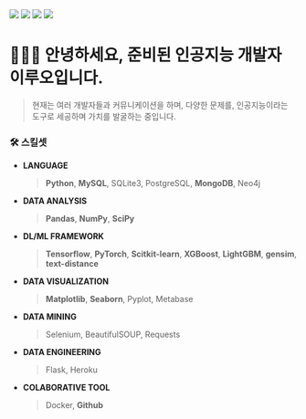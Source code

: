 <!-- # 🙋🏻‍♂️ 안녕하세요, 인공지능 개발자 이루오입니다.

> **Email** *comsa333@gmail.com*
> 

> **TechBlog** [https://ruo.oopy.io/](https://ruo.oopy.io/)
>

## 🛠 핵심역량 & 보유기술


**인공지능 개발자 |** 2020 ~ 2022

> **데이터 사이언스**
> 
> 1. `Word2vec`, `Text-distance` 알고리즘을 사용하여 **추천/검색 시스템** **모델 개발**
> 2. `Scikit-learn` 패키지의 다양한 **ML 모델 tuning**을 통해 **회귀 및 분류 예측 서비스**에 적용
> 3. `Tensorflow`, `keras`, `PyTorch`를 통해 **Computer vision 및 NLP 딥러닝 모델 개발**
>     
>     ✔️ 다양한 **딥러닝** **SOTA** **모델 pre-trained** & **fine-tuning**을 통한 모델 최적화 
>          (Bert Seq2Seq, CGAN, StackGAN, VAE 등)
>     
>     ✔️ **최신 논문**들을 읽고 이해하여 기술 적용 가능 : **text-to-image 프로젝트**
>     
>     ✔️ 다양한 **실험** 및 **분석**을 통해 **커스텀** **딥러닝 네트워크 구축**
>     

> **데이터 분석**
> 
> 1. `Python`을 사용하여 **통계 분석**
>     
>     ✔️ `NumPy`, `Pandas` 라이브러리를 활용한 **데이터 정규성 검정**, **EDA**, **ETL** 가능
>     
>     ✔️ `SciPy` 패키지를 통해 **T-test, 카이제곱, ANOVA** 등의 가설 검정을 통한 데이터 유효성 확인
>     
>     ✔️ `Matplotlib`, `Seaborn`, `PyPlot` 라이브러리를 사용하여 **분석 결과 시각화 및 의미 도출**
>     
> 2. `Metabase` 프레임워크를 활용한 **대시보드 기획**

> **데이터 엔지니어링**
> 
> 1. `MySQL`, `MongoDB` 를 통한 **쿼리문 작성** 및 **DB 운용 자동화 네트워크 구축**
> 2. `Selenium`, `Requests` 패키지를 이용하여 커스텀 크롤러 제작 및 데이터 마이닝 
> 3. `Python Flask` 프레임워크를 사용하여 **모델 재활용**을 통한 **ML 서비스를 웹 앱으로 구축**
> 4. `Heroku`(PaaS) 클라우드 기술을 활용하여 **웹앱 서비스를 배포 및 관리**
> 5. **협업**을 위한 `Git`툴 사용 -->


<!-- 
<!-- <div align="center">
  <img src="https://capsule-render.vercel.app/api?type=Waving&color=timeGradient&height=300&section=header&text=DATA%20PLAYGROUND&fontSize=40&animation=fadeIn&fontColor=c3d9d9">
</div> -->

<body>
  <div align=left>
    <a href=https://ruo.oopy.io/><img src="https://img.shields.io/badge/TECH_BLOG-56B366?style=for-the-badge&logo=Notion&logoColor=white"/></a>
    <a href=https://ruo.oopy.io/c1519fc7-667d-4273-88a1-9e7f593da33f/><img src="https://img.shields.io/badge/PORTFOLIO-DD0031?style=for-the-badge&logo=Notion&logoColor=white"/></a>
    <a href=https://ruo.oopy.io/eb35b1fb-2763-4794-adbe-6127a87934fe/><img src="https://img.shields.io/badge/ABOUT_ME-ED2B88?style=for-the-badge&logo=Notion&logoColor=white"/></a>
    <a href="mailto:comsa333@gmail.com"/><img src="https://img.shields.io/badge/Gmail-cf574e?style=for-the-badge&logo=Gmail&logoColor=white"/></a>
  </div>
</body>

# 🙋🏻‍♂️ 안녕하세요, 준비된 인공지능 개발자 이루오입니다.
> 현재는 여러 개발자들과 커뮤니케이션을 하며, 다양한 문제를, 인공지능이라는 도구로 세공하며 가치를 발굴하는 중입니다.


### 🛠 스킬셋
- **LANGUAGE**
	> **Python**, **MySQL**, SQLite3, PostgreSQL, **MongoDB**, Neo4j
- **DATA ANALYSIS**
	> **Pandas**, **NumPy**, **SciPy**
- **DL/ML FRAMEWORK**
	> **Tensorflow**, **PyTorch**, **Scitkit-learn**, **XGBoost**, **LightGBM**, **gensim**, **text-distance**
- **DATA VISUALIZATION**
	> **Matplotlib**, **Seaborn**, Pyplot, Metabase
- **DATA MINING**
	> Selenium, BeautifulSOUP, Requests
- **DATA ENGINEERING**
	> Flask, Heroku
- **COLABORATIVE TOOL**
	> Docker, **Github**

<!-- 딥러닝 **개발자**

 > **`Tensorflow`, `PyTorch` 와 `Scikit-learn` 을 주로 사용하여 ...**
 > 
 > - 이미지 처리 :
 >     - **CNN**, **GAN**, **VAE**, Transformer 기반 image detection, **generation**, **text2image** 관련 개인 프로젝트 진행
 > - 자연어 처리 :
 >     - seq2seq, **word2vec**, **RNN**, Transformer 기반 **자연어 생성**, **추천 시스템**, corpus 분류 관련 개인 프로젝트 진행 -->


<!-- <div align=center>
    <h3> Tech & Skills </h3>
    <img src="https://img.shields.io/badge/Python-3776AB?style=for-the-badge&logo=Python&logoColor=white"/> 
  <img src="https://img.shields.io/badge/Pandas-150458?style=flat-square&logo=pandas&logoColor=white"/> <img src="https://img.shields.io/badge/NumPy-013243?style=flat-square&logo=NumPy&logoColor=white"/>
    <img src="https://img.shields.io/badge/sklearn-F7931E?style=flat-square&logo=scikit-learn&logoColor=white"/>
    <img src="https://img.shields.io/badge/Plotly-3F4F75?style=flat-square&logo=Plotly&logoColor=white"/>
    <img src="https://img.shields.io/badge/Tensorflow-FF6F00?style=for-the-badge&logo=Tensorflow&logoColor=white"/>
    <img src="https://img.shields.io/badge/PyTorch-FF6F00?style=for-the-badge&logo=Pytorch&logoColor=white"/>
    <img src="https://img.shields.io/badge/MySQL-4479A1?style=for-the-badge&logo=MySQL&logoColor=white"/>
    <img src="https://img.shields.io/badge/MongoDB-47A248?style=for-the-badge&logo=MongoDB&logoColor=white"/>
    <img src="https://img.shields.io/badge/Metabase-509EE3?style=for-the-badge&logo=Metabase&logoColor=white"/> 
    <img src="https://img.shields.io/badge/Flask-000000?style=for-the-badge&logo=Flask&logoColor=white"/>
    <img src="https://img.shields.io/badge/Heroku-430098?style=for-the-badge&logo=Heroku&logoColor=white"/>
      <img src="https://img.shields.io/badge/Docker-2496ED?style=for-the-badge&logo=Docker&logoColor=white"/>
    <img src="https://img.shields.io/badge/Google Colab-F9AB00?style=for-the-badge&logo=Google Colab&logoColor=white"/> 
    <img src="https://img.shields.io/badge/Jupyter-F37626?style=for-the-badge&logo=Jupyter&logoColor=white"/> 
    <img src="https://img.shields.io/badge/Visual Studio Code-5C2D91?style=for-the-badge&logo=Visual Studio Code&logoColor=white"/>
    <img src="https://img.shields.io/badge/PyCharm-000000?style=for-the-badge&logo=PyCharm&logoColor=white"/> 
    <img src="https://img.shields.io/badge/Kaggle-70d8db?style=for-the-badge&logo=Kaggle&logoColor=white"/>  -->
<!-- </div>
  

  <div align=center>
    <h3> My Github Stats </h3>
    <img src="https://github-readme-stats.vercel.app/api?username=comsa33&show_icons=true&theme=dracula">
  </div>
  <div align=right>
    <a href="https://hits.seeyoufarm.com"><img src="https://hits.seeyoufarm.com/api/count/incr/badge.svg?url=https%3A%2F%2Fgithub.com%2Fcomsa33%2Fhit-counter&count_bg=%2355C2A3&title_bg=%23B9EEDF&icon=github.svg&icon_color=%231A7D63&title=hits&edge_flat=false"/></a>
  </div> -->
  
  
<!--   <table>
    <tr>
      <td align="center">
  <img alt="" width="400" src="https://github.com/comsa33/metrics/blob/examples/metrics.classic.svg" alt=""></img>
      </td>
    </tr>
    <tr>
    <td colspan="2" align="center">
      <details open><summary>Full year calendar</summary><img src="https://github.com/comsa33/metrics/blob/examples/metrics.plugin.isocalendar.fullyear.svg" alt=""></img></details>
      </td>
    </tr>
  </table> -->
  

<!-- 
</body>
 --> 
